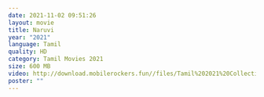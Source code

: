```yaml
---
date: 2021-11-02 09:51:26
layout: movie
title: Naruvi
year: "2021"
language: Tamil
quality: HD
category: Tamil Movies 2021
size: 600 MB
video: http://download.mobilerockers.fun//files/Tamil%202021%20Collection/Naruvi%20(2021)/Naruvi%20(2021)%20Full%20Movies/Naruvi%20(2021)%20DVDRip/Naruvi%20(2021)%20DVDRip%20Single%20Part.mp4
poster: ""
---
```

